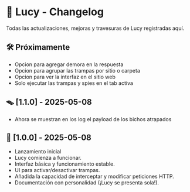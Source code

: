 # 📜 Lucy - Changelog

Todas las actualizaciones, mejoras y travesuras de Lucy registradas aquí.

## 🛠 Próximamente 
- Opcion para agregar demora en la respuesta
- Opcion para agrupar las trampas por sitio o carpeta
- Opcion para ver la interfaz en el sitio web
- Solo ejecutar las trampas y spies en el tab activa


## 🪤 [1.1.0] - 2025-05-08
- Ahora se muestran en los log el payload de los bichos atrapados


## 🎉 [1.0.0] - 2025-05-08 
- Lanzamiento inicial  
- Lucy comienza a funcionar.  
- Interfaz básica y funcionamiento estable.
- UI para activar/desactivar trampas.  
- Añadida la capacidad de interceptar y modificar peticiones HTTP.  
- Documentación con personalidad (¡Lucy se presenta sola!).
